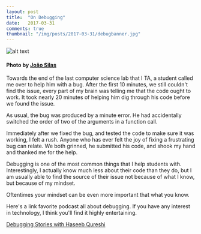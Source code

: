 ```yaml
---
layout: post
title:  "On Debugging"
date:   2017-03-31
comments: true
thumbnail: "/img/posts/2017-03-31/debugbanner.jpg"
---
```


[banner]:/img/posts/2017-03-31/debugbanner.jpg

![alt text][banner]

#### Photo by [João Silas](https://unsplash.com/@joaosilas)

Towards the end of the last computer science lab that I TA, a student called me over to help him with a bug.
After the first 10 minutes, we still couldn't find the issue, every part of my brain was telling me that the code ought to work. It took nearly 20 minutes of helping him dig through his code before we found the issue.

As usual, the bug was produced by a minute error. He had accidentally switched the order of two of the arguments
in a function call.

Immediately after we fixed the bug, and tested the code to make sure it was working, I felt a rush.
Anyone who has ever felt the joy of fixing a frustrating bug can relate.  We both grinned, he submitted his code, and shook
my hand and thanked me for the help.

Debugging is one of the most common things that I help students with.
Interestingly, I actually know much less about their code than they do, but I
am usually able to find the source of their issue not because of what I know,
but because of my mindset.

Oftentimes your mindset can be even more important that what you know.

Here's a link favorite podcast all about debugging.  If you have any interest in technology,
I think you'll find it highly entertaining.

[Debugging Stories with Haseeb Qureshi](https://softwareengineeringdaily.com/2016/11/19/debugging-stories-with-haseeb-qureshi/)
